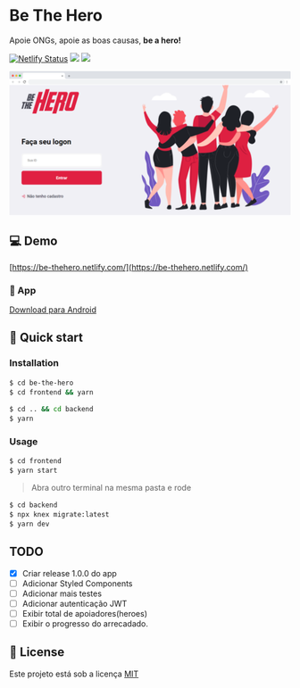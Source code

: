 # Be The Hero

Apoie ONGs, apoie as boas causas, **be a hero!**

[![Netlify Status](https://api.netlify.com/api/v1/badges/706e3f48-310b-4f58-aa3f-d62b4951547d/deploy-status)](https://app.netlify.com/sites/be-thehero/deploys) ![](https://img.shields.io/badge/omnistack-11-blueviolet?style=flat-square)
![](https://img.shields.io/github/v/release/jeferson-sb/be-the-hero?style=flat-square)

![alt Mockup frontend](.github/mockup.png)

## 💻 Demo

[https://be-thehero.netlify.com/](https://be-thehero.netlify.com/)

### 📱 App

[Download para Android](https://github.com/jeferson-sb/be-the-hero/releases/tag/1.0.0)

## 🚀 Quick start

### Installation

```bash
$ cd be-the-hero
$ cd frontend && yarn
```

```bash
$ cd .. && cd backend
$ yarn
```

### Usage

```bash
$ cd frontend
$ yarn start
```

> Abra outro terminal na mesma pasta e rode

```bash
$ cd backend
$ npx knex migrate:latest
$ yarn dev
```

## TODO

- [x] Criar release 1.0.0 do app
- [ ] Adicionar Styled Components
- [ ] Adicionar mais testes
- [ ] Adicionar autenticação JWT
- [ ] Exibir total de apoiadores(heroes)
- [ ] Exibir o progresso do arrecadado.

## 📝 License

Este projeto está sob a licença [MIT](https://github.com/jeferson-sb/be-the-hero/blob/master/LICENSE.md)
